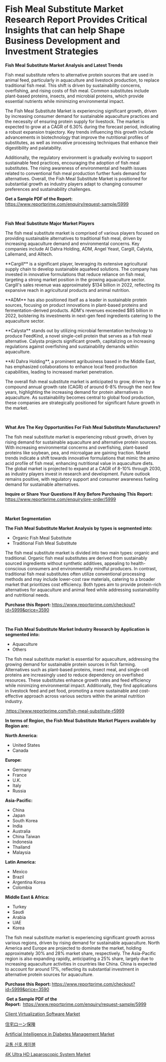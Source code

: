 <p><h1>Fish Meal Substitute Market Research Report Provides Critical Insights that can help Shape Business Development and Investment Strategies</h1></p><p><strong>Fish Meal Substitute Market Analysis and Latest Trends</strong></p>
<p><p>Fish meal substitute refers to alternative protein sources that are used in animal feed, particularly in aquaculture and livestock production, to replace traditional fish meal. This shift is driven by sustainability concerns, overfishing, and rising costs of fish meal. Common substitutes include plant-based proteins, insects, and microbial proteins, which provide essential nutrients while minimizing environmental impact.</p><p>The Fish Meal Substitute Market is experiencing significant growth, driven by increasing consumer demand for sustainable aquaculture practices and the necessity of ensuring protein supply for livestock. The market is expected to grow at a CAGR of 6.30% during the forecast period, indicating a robust expansion trajectory. Key trends influencing this growth include advancements in biotechnology that improve the nutritional profiles of substitutes, as well as innovative processing techniques that enhance their digestibility and palatability.</p><p>Additionally, the regulatory environment is gradually evolving to support sustainable feed practices, encouraging the adoption of fish meal substitutes. The rising awareness of environmental and health issues related to conventional fish meal production further fuels demand for alternatives. Overall, the Fish Meal Substitute Market is positioned for substantial growth as industry players adapt to changing consumer preferences and sustainability challenges.</p></p>
<p><strong>Get a Sample PDF of the Report:&nbsp;</strong> <a href="https://www.reportprime.com/enquiry/request-sample/5999">https://www.reportprime.com/enquiry/request-sample/5999</a></p>
<p>&nbsp;</p>
<p><strong>Fish Meal Substitute Major Market Players</strong></p>
<p><p>The fish meal substitute market is comprised of various players focused on providing sustainable alternatives to traditional fish meal, driven by increasing aquaculture demand and environmental concerns. Key companies include Al Dahra Holding, ADM, Angel Yeast, Cargill, Calysta, Lallemand, and Alltech.</p><p>**Cargill** is a significant player, leveraging its extensive agricultural supply chain to develop sustainable aquafeed solutions. The company has invested in innovative formulations that reduce reliance on fish meal, targeting a strong market position in the growing aquaculture sector. Cargill's sales revenue was approximately $134 billion in 2022, reflecting its expansive reach in agricultural products and animal nutrition.</p><p>**ADM** has also positioned itself as a leader in sustainable protein sources, focusing on product innovations in plant-based proteins and fermentation-derived products. ADM's revenues exceeded $85 billion in 2022, bolstering its investments in next-gen feed ingredients catering to the aquaculture sector.</p><p>**Calysta** stands out by utilizing microbial fermentation technology to produce FeedKind, a novel single-cell protein that serves as a fish meal alternative. Calysta projects significant growth, capitalizing on increasing regulations against overfishing and sustainability demands within aquaculture.</p><p>**Al Dahra Holding**, a prominent agribusiness based in the Middle East, has emphasized collaborations to enhance local feed production capabilities, leading to increased market penetration.</p><p>The overall fish meal substitute market is anticipated to grow, driven by a compound annual growth rate (CAGR) of around 6-8% through the next few years, highlighting the increasing demand for protein alternatives in aquaculture. As sustainability becomes central to global food production, these companies are strategically positioned for significant future growth in the market.</p></p>
<p>&nbsp;</p>
<p><strong>What Are The Key Opportunities For Fish Meal Substitute Manufacturers?</strong></p>
<p><p>The fish meal substitute market is experiencing robust growth, driven by rising demand for sustainable aquaculture and alternative protein sources. With increasing environmental concerns and overfishing, plant-based proteins like soybean, pea, and microalgae are gaining traction. Market trends indicate a shift towards innovative formulations that mimic the amino acid profile of fish meal, enhancing nutritional value in aquaculture diets. The global market is projected to expand at a CAGR of 8-10% through 2030, as industry players invest in research and development. Future outlook remains positive, with regulatory support and consumer awareness fueling demand for sustainable alternatives.</p></p>
<p><strong>Inquire or Share Your Questions If Any Before Purchasing This Report:</strong> <a href="https://www.reportprime.com/enquiry/pre-order/5999">https://www.reportprime.com/enquiry/pre-order/5999</a></p>
<p>&nbsp;</p>
<p><strong>Market Segmentation</strong></p>
<p><strong>The Fish Meal Substitute Market Analysis by types is segmented into:</strong></p>
<p><ul><li>Organic Fish Meal Substitute</li><li>Traditional Fish Meal Substitute</li></ul></p>
<p><p>The fish meal substitute market is divided into two main types: organic and traditional. Organic fish meal substitutes are derived from sustainably sourced ingredients without synthetic additives, appealing to health-conscious consumers and environmentally mindful producers. In contrast, traditional fish meal substitutes often utilize conventional processing methods and may include lower-cost raw materials, catering to a broader market that prioritizes cost efficiency. Both types aim to provide protein-rich alternatives for aquaculture and animal feed while addressing sustainability and nutritional needs.</p></p>
<p><strong>Purchase this Report:&nbsp;</strong><a href="https://www.reportprime.com/checkout?id=5999&price=3590">https://www.reportprime.com/checkout?id=5999&price=3590</a></p>
<p>&nbsp;</p>
<p><strong>The Fish Meal Substitute Market Industry Research by Application is segmented into:</strong></p>
<p><ul><li>Aquaculture</li><li>Others</li></ul></p>
<p><p>The fish meal substitute market is essential for aquaculture, addressing the growing demand for sustainable protein sources in fish farming. Alternatives such as plant-based proteins, insect meal, and single-cell proteins are increasingly used to reduce dependency on overfished resources. These substitutes enhance growth rates and feed efficiency while minimizing environmental impact. Additionally, they find applications in livestock feed and pet food, promoting a more sustainable and cost-effective approach across various sectors within the animal nutrition industry.</p></p>
<p><a href="https://www.reportprime.com/fish-meal-substitute-r5999">&nbsp;https://www.reportprime.com/fish-meal-substitute-r5999</a></p>
<p><strong>In terms of Region, the Fish Meal Substitute Market Players available by Region are:</strong></p>
<p>
    <p> <strong> North America: </strong>
        <ul>
            <li>United States</li>
            <li>Canada</li>
        </ul>
        </p> 
    <p> <strong> Europe: </strong>
        <ul>
            <li>Germany</li>
            <li>France</li>
            <li>U.K.</li>
            <li>Italy</li>
            <li>Russia</li>
        </ul>
        </p> 
    <p> <strong> Asia-Pacific: </strong>
        <ul>
            <li>China</li>
            <li>Japan</li>
            <li>South Korea</li>
            <li>India</li>
            <li>Australia</li>
            <li>China Taiwan</li>
            <li>Indonesia</li>
            <li>Thailand</li>
            <li>Malaysia</li>
        </ul>
        </p> 
    <p> <strong> Latin America: </strong>
        <ul>
            <li>Mexico</li>
            <li>Brazil</li>
            <li>Argentina Korea</li>
            <li>Colombia</li>
        </ul>
        </p> 
    <p> <strong> Middle East & Africa: </strong>
        <ul>
            <li>Turkey</li>
            <li>Saudi</li>
            <li>Arabia</li>
            <li>UAE</li>
            <li>Korea</li>
        </ul>
    </p>
    </p>
<p><p>The fish meal substitute market is experiencing significant growth across various regions, driven by rising demand for sustainable aquaculture. North America and Europe are projected to dominate the market, holding approximately 30% and 28% market share, respectively. The Asia-Pacific region is also expanding rapidly, anticipating a 25% share, largely due to increasing aquaculture activities in countries like China. China is expected to account for around 17%, reflecting its substantial investment in alternative protein sources for aquaculture.</p></p>
<p><strong>Purchase this Report: </strong><a href="https://www.reportprime.com/checkout?id=5999&price=3590">https://www.reportprime.com/checkout?id=5999&price=3590</a></p>
<p>&nbsp;<strong>Get a Sample PDF of the Report:&nbsp;&nbsp;</strong><a href="https://www.reportprime.com/enquiry/request-sample/5999">https://www.reportprime.com/enquiry/request-sample/5999</a></p>
<p><strong></strong></p>
<p><p><a href="https://medium.com/@ruth.macdonald08580/emerging-client-virtualization-software-market-opportunities-market-analysis-for-investors-and-6c112eb6a582">Client Virtualization Software Market</a></p><p><a href="https://medium.com/@dressleredward/%E6%9C%AA%E6%9D%A5%E3%81%AE%E3%82%B0%E3%83%AD%E3%83%BC%E3%83%90%E3%83%AB%E4%BD%8F%E5%AE%85%E3%83%AD%E3%83%BC%E3%83%B3%E4%BF%9D%E9%99%BA%E5%B8%82%E5%A0%B4%E3%81%AE%E3%83%88%E3%83%AC%E3%83%B3%E3%83%89-2024%E5%B9%B4%E3%81%8B%E3%82%892031%E5%B9%B4%E3%81%BE%E3%81%A7%E3%81%AE%E5%B8%82%E5%A0%B4%E3%82%A4%E3%83%B3%E3%82%B5%E3%82%A4%E3%83%88%E3%81%A8%E5%88%86%E6%9E%90-147%E3%83%9A%E3%83%BC%E3%82%B8-3755ce5d838e">住宅ローン保険</a></p><p><a href="https://medium.com/@ruth.macdonald08580/artificial-intelligence-in-diabetes-management-market-a-global-and-regional-analysis-focus-on-28169455fc8f">Artificial Intelligence in Diabetes Management Market</a></p><p><a href="https://medium.com/@hossainvi014/%EA%B5%90%ED%86%B5-%EC%8B%A0%ED%98%B8-%EC%BC%80%EC%9D%B4%EB%B8%94-%EC%8B%9C%EC%9E%A5-%EC%97%B0%EA%B5%AC-%EB%B3%B4%EA%B3%A0%EC%84%9C-2031%EB%85%84%EA%B9%8C%EC%A7%80-12-1-%EC%9D%98-%EC%97%B0%ED%8F%89%EA%B7%A0-%EC%84%B1%EC%9E%A5%EB%A5%A0-cagr-%EC%9D%84-%EA%B8%B0%EB%A1%9D%ED%95%98%EB%A9%B0-%EA%B5%90%ED%86%B5-%EC%8B%A0%ED%98%B8-%EC%BC%80%EC%9D%B4%EB%B8%94-%EC%8B%9C%EC%9E%A5%EC%9D%98-%EC%8B%9C%EC%9E%A5-%EA%B7%9C%EB%AA%A8%EC%99%80-%EC%88%98%EC%9D%B5-%EB%B6%84%EC%84%9D%EC%9D%84-%ED%83%90%EA%B5%AC%ED%95%9C-146%ED%8E%98%EC%9D%B4%EC%A7%80-%EB%B3%B4%EA%B3%A0%EC%84%9C-ef7181037f19?postPublishedType=initial">교통 신호 케이블</a></p><p><a href="https://issuu.com/reportprime-2/docs/4k-ultra-hd-laparoscopic-system-mar_784c33ad5edb8c">4K Ultra HD Laparoscopic System Market</a></p></p>